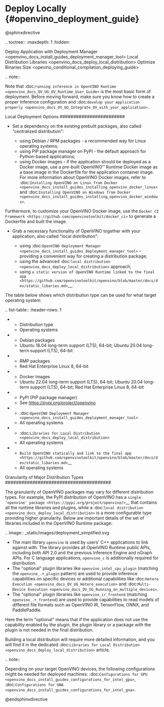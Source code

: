 # Deploy Locally {#openvino_deployment_guide}

@sphinxdirective

.. toctree::
   :maxdepth: 1
   :hidden:

   Deploy Application with Deployment Manager <openvino_docs_install_guides_deployment_manager_tool>
   Local Distribution Libraries <openvino_docs_deploy_local_distribution>
   Optimize Binaries Size <opevino_conditional_compilation_deploying_guide>


.. note::

   Note that :doc:`running inference in OpenVINO Runtime <openvino_docs_OV_UG_OV_Runtime_User_Guide>` is the most basic form of deployment. Before moving forward, make sure you know how to create a proper Inference configuration and :doc:`develop your application properly <openvino_docs_OV_UG_Integrate_OV_with_your_application>`.

Local Deployment Options
########################

- Set a dependency on the existing prebuilt packages, also called "centralized distribution":

  - using Debian / RPM packages - a recommended way for Linux operating systems;
  - using PIP package manager on PyPI - the default approach for Python-based applications;
  - using Docker images - if the application should be deployed as a Docker image, use a pre-built OpenVINO™ Runtime Docker image as a base image in the Dockerfile for the application container image. For more information about OpenVINO Docker images, refer to :doc:`Installing OpenVINO on Linux from Docker <openvino_docs_install_guides_installing_openvino_docker_linux>` and :doc:`Installing OpenVINO on Windows from Docker <openvino_docs_install_guides_installing_openvino_docker_windows>`.

Furthermore, to customize your OpenVINO Docker image, use the `Docker CI Framework <https://github.com/openvinotoolkit/docker_ci>` to generate a Dockerfile and built the image.

- Grab a necessary functionality of OpenVINO together with your application, also called "local distribution":

  - using :doc:`OpenVINO Deployment Manager <openvino_docs_install_guides_deployment_manager_tool>` - providing a convenient way for creating a distribution package;
  - using the advanced :doc:`local distribution <openvino_docs_deploy_local_distribution>` approach;
  - using `a static version of OpenVINO Runtime linked to the final app <https://github.com/openvinotoolkit/openvino/blob/master/docs/dev/static_libaries.md>`__.

The table below shows which distribution type can be used for what target operating system:

.. list-table::
   :header-rows: 1

   * - Distribution type
     - Operating systems
   * - Debian packages
     - Ubuntu 18.04 long-term support (LTS), 64-bit; Ubuntu 20.04 long-term support (LTS), 64-bit
   * - RMP packages
     - Red Hat Enterprise Linux 8, 64-bit
   * - Docker images
     - Ubuntu 22.04 long-term support (LTS), 64-bit; Ubuntu 20.04 long-term support (LTS), 64-bit; Red Hat Enterprise Linux 8, 64-bit
   * - PyPI (PIP package manager)
     - See https://pypi.org/project/openvino
   * - :doc:`OpenVINO Deployment Manager <openvino_docs_install_guides_deployment_manager_tool>`
     - All operating systems
   * - :doc:`Libraries for Local Distribution <openvino_docs_deploy_local_distribution>`
     - All operating systems
   * - `Build OpenVINO statically and link to the final app <https://github.com/openvinotoolkit/openvino/blob/master/docs/dev/static_libaries.md>`__
     - All operating systems


Granularity of Major Distribution Types
#######################################

The granularity of OpenVINO packages may vary for different distribution types. For example, the PyPI distribution of OpenVINO has a `single 'openvino' package <https://pypi.org/project/openvino/>`__ that contains all the runtime libraries and plugins, while a :doc:`local distribution <openvino_docs_deploy_local_distribution>` is a more configurable type providing higher granularity. Below are important details of the set of libraries included in the OpenVINO Runtime package:

.. image:: _static/images/deployment_simplified.svg


- The main library ``openvino`` is used by users' C++ applications to link against with. The library provides all OpenVINO Runtime public APIs, including both API 2.0 and the previous Inference Engine and nGraph APIs. For C language applications, ``openvino_c`` is additionally required for distribution.
- The "optional" plugin libraries like ``openvino_intel_cpu_plugin`` (matching the ``openvino_.+_plugin`` pattern) are used to provide inference capabilities on specific devices or additional capabilities like :doc:`Hetero Execution <openvino_docs_OV_UG_Hetero_execution>` and :doc:`Multi-Device Execution <openvino_docs_OV_UG_Running_on_multiple_devices>`.
- The "optional" plugin libraries like ``openvino_ir_frontend`` (matching ``openvino_.+_frontend``) are used to provide capabilities to read models of different file formats such as OpenVINO IR, TensorFlow, ONNX, and PaddlePaddle.

Here the term "optional" means that if the application does not use the capability enabled by the plugin, the plugin library or a package with the plugin is not needed in the final distribution.

Building a local distribution will require more detailed information, and you will find it in the dedicated :doc:`Libraries for Local Distribution <openvino_docs_deploy_local_distribution>` article.

.. note::

   Depending on your target OpenVINO devices, the following configurations might be needed for deployed machines: :doc:`Configurations for GPU <openvino_docs_install_guides_configurations_for_intel_gpu>`, :doc:`Configurations for GNA <openvino_docs_install_guides_configurations_for_intel_gna>`.

@endsphinxdirective